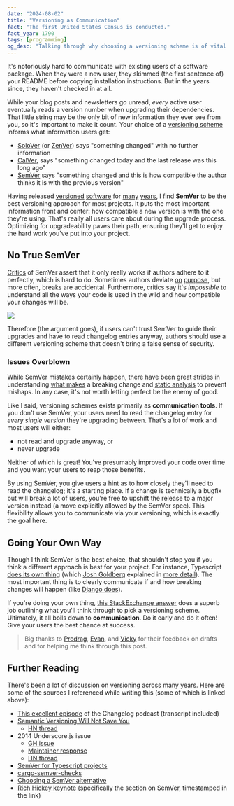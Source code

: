 ```yaml
---
date: "2024-08-02"
title: "Versioning as Communication"
fact: "The first United States Census is conducted."
fact_year: 1790
tags: [programming]
og_desc: "Talking through why choosing a versioning scheme is of vital importance and why SemVer is the best option for most."
---
```


It's notoriously hard to communicate with existing users of a software package. When they were a new user, they skimmed (the first sentence of) your README before copying installation instructions. But in the years since, they haven't checked in at all.

While your blog posts and newsletters go unread, _every_ active user eventually reads a version number when upgrading their dependencies. That little string may be the only bit of new information they ever see from you, so it's important to make it count. Your choice of a [versioning scheme](https://nesbitt.io/2024/06/24/from-zerover-to-semver-a-comprehensive-list-of-versioning-schemes-in-open-source.html) informs what information users get:

- [SoloVer](https://beza1e1.tuxen.de/SoloVer) (or [ZenVer](https://github.com/NotAShelf/ZenVer/blob/main/spec/8.md)) says "something changed" with no further information
- [CalVer](https://calver.org/), says "something changed today and the last release was this long ago"
- [SemVer](https://semver.org/) says "something changed and this is how compatible the author thinks it is with the previous version"

Having released [versioned](https://github.com/xavdid/ruby-sdk/releases/tag/v1.0) [software](https://github.com/xavdid/heroku-config/releases/tag/v1.1.0) for [many](https://github.com/zapier/zapier-platform/commit/e7734d118cae8ff8b4052b55e724a3a439b2559c) [years](https://github.com/xavdid/universal-test-runner/releases/tag/v0.1.0), I find **SemVer** to be the best versioning approach for most projects. It puts the most important information front and center: how compatible a new version is with the one they're using. That's really all users care about during the upgrade process. Optimizing for upgradeability paves their path, ensuring they'll get to enjoy the hard work you've put into your project.

## No True SemVer

[Critics](https://hynek.me/articles/semver-will-not-save-you/) of SemVer assert that it only really works if authors adhere to it perfectly, which is hard to do. Sometimes authors deviate [on](https://github.com/jashkenas/underscore/issues/1805#issuecomment-53591058) [purpose](https://gist.github.com/jashkenas/cbd2b088e20279ae2c8e), but more often, breaks are accidental. Furthermore, critics say it's _impossible_ to understand all the ways your code is used in the wild and how compatible your changes will be.

![](https://imgs.xkcd.com/comics/workflow.png)

Therefore (the argument goes), if users can't trust SemVer to guide their upgrades and have to read changelog entries anyway, authors should use a different versioning scheme that doesn't bring a false sense of security.

### Issues Overblown

While SemVer mistakes certainly happen, there have been great strides in understanding [what makes](https://www.semver-ts.org/) a breaking change and [static analysis](https://github.com/obi1kenobi/cargo-semver-checks) to prevent mishaps. In any case, it's not worth letting perfect be the enemy of good.

Like I said, versioning schemes exists primarily as **communication tools**. If you don't use SemVer, your users need to read the changelog entry for _every single version_ they're upgrading between. That's a lot of work and most users will either:

- not read and upgrade anyway, or
- never upgrade

Neither of which is great! You've presumably improved your code over time and you want your users to reap those benefits.

By using SemVer, you give users a hint as to how closely they'll need to read the changelog; it's a starting place. If a change is technically a bugfix but will break a lot of users, you're free to upshift the release to a major version instead (a move explicitly allowed by the SemVer spec). This flexibility allows you to communicate via your versioning, which is exactly the goal here.

## Going Your Own Way

Though I think SemVer is the best choice, that shouldn't stop you if you think a different approach is best for your project. For instance, Typescript [does its own thing](https://github.com/microsoft/TypeScript/issues/14116) (which [Josh Goldberg](https://www.joshuakgoldberg.com/) explained in [more detail](https://www.learningtypescript.com/articles/why-typescript-doesnt-follow-strict-semantic-versioning)). The most important thing is to clearly communicate if and how breaking changes will happen (like [Django does](https://docs.djangoproject.com/en/dev/internals/release-process/#release-cadence)).

If you're doing your own thing, [this StackExchange answer](https://softwareengineering.stackexchange.com/a/440907) does a superb job outlining what you'll think through to pick a versioning scheme. Ultimately, it all boils down to **communication**. Do it early and do it often! Give your users the best chance at success.

> Big thanks to [Predrag](https://predr.ag/), [Evan](https://evanhahn.com/), and [Vicky](https://vickystein.media/) for their feedback on drafts and for helping me think through this post.

## Further Reading

There's been a lot of discussion on versioning across many years. Here are some of the sources I referenced while writing this (some of which is linked above):

- [This excellent episode](https://changelog.com/podcast/597) of the Changelog podcast (transcript included)
- [Semantic Versioning Will Not Save You](https://hynek.me/articles/semver-will-not-save-you/)
  - [HN thread](https://news.ycombinator.com/item?id=26314620)
- 2014 Underscore.js issue
  - [GH issue](https://github.com/jashkenas/underscore/issues/1805)
  - [Maintainer response](https://gist.github.com/jashkenas/cbd2b088e20279ae2c8e)
  - [HN thread](https://news.ycombinator.com/item?id=8244700)
- [SemVer for Typescript projects](https://www.semver-ts.org/)
- [cargo-semver-checks](https://github.com/obi1kenobi/cargo-semver-checks)
- [Choosing a SemVer alternative](https://softwareengineering.stackexchange.com/a/440907)
- [Rich Hickey keynote](https://youtu.be/oyLBGkS5ICk?t=1793) (specifically the section on SemVer, timestamped in the link)
